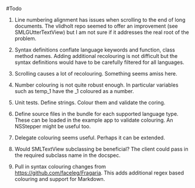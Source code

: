 #Todo

1. Line  numbering alignment has issues when scrolling to the end of long documents. The vlidholt repo seemed to offer an improvement (see SMLGUtterTextView) but I am not sure if it addresses the real root of the problem.

1. Syntax definitions conflate language keywords and function, class method names. Adding additional recolouring is not difficult but the syntax definitions would have to be carefully filtered for all languages.

1. Scrolling causes a lot of recolouring. Something seems amiss here.

1. Number colouring is not quite robust enough. In particular variables such as temp_1 have the _1 coloured as a number.

1. Unit tests. Define strings. Colour them and validate the coring.

1. Define source files in the bundle for each supported language type. These can be loaded in the example app to validate colouring. An NSStepper might be useful too.

1. Delegate colouring seems useful. Perhaps it can be extended.

1. Would SMLTextView subclassing be beneficial? The client could pass in the required subclass name in the docspec.

9. Pull in syntax colouring changes from https://github.com/faceleg/Fragaria. This adds additional regex based colouring and support for Markdown.